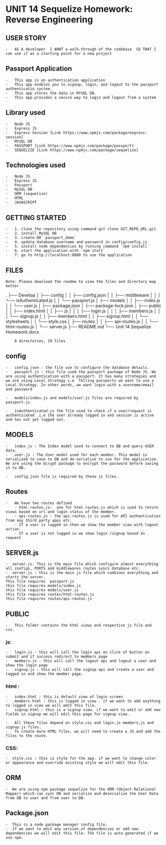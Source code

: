 # UNIT 14 Sequelize Homework: Reverse Engineering 

## USER STORY 
    -   AS A developer  I WANT a walk-through of the codebase  SO THAT I can use it as a starting point for a new project

## Passport Application
    -   This app is an authentication application
    -   This app enables you to signup, login, and logout to the passport authenticatio system.
    -   This app stores the data in MYSQL DB.
    -   This app provides a secure way to login and logout from a system

## Library used
    -   Node JS
    -   Express JS
    -   Express Session [Link https://www.npmjs.com/package/express-session]
    -   MYSQL DB
    -   PASSPORT [Link https://www.npmjs.com/package/passport]
    -   SEQUELIZE [Link https://www.npmjs.com/package/sequelize]

## Technologies used
    -   Node JS
    -   Express JS
    -   Passport
    -   MySQL DB
    -   ORM (sequelize)
    -   HTML
    -   JAVASCRIPT

## GETTING STARTED
    -   1. clone the repository using command git clone GIT_REPO_URL.git
    -   2. install MySQL DB
    -   3. create DB `passport_demo`
    -   4. update database username and password in config/config.js
    -   5. install node dependencies by running command `npm install`
    -   6. start the application with `npm start`
    -   7. go to http://localhost:8080 to use the application

## FILES 
	Note: Please download the readme to view the files and directory map better
.
        ├── Develop
        │   ├── config
        │   │   ├── config.json
        │   │   ├── middleware
        │   │   │   └── isAuthenticated.js
        │   │   └── passport.js
        │   ├── models
        │   │   ├── index.js
        │   │   └── user.js
        │   ├── package.json
        │   ├── package-lock.json
        │   ├── public
        │   │   ├── index.html
        │   │   ├── js
        │   │   │   ├── login.js
        │   │   │   ├── members.js
        │   │   │   └── signup.js
        │   │   ├── members.html
        │   │   ├── signup.html
        │   │   └── stylesheets
        │   │       └── style.css
        │   ├── routes
        │   │   ├── api-routes.js
        │   │   └── html-routes.js
        │   └── server.js
        ├── README.md
        └── Unit 14 Sequelize Homework.docx

        8 directories, 19 files

## config
    -   config.json : the file use to configure the database details.
    -   passport.js : this file used the passport package of Node JS. We are using authentication with a passport. It has many strategies and we are using Local Strategy i.e  Telling passports we want to use a Local Strategy. In other words, we want login with a username/email and password

    -   models/index.js and models/user.js files are required by passport.js

    -   isAuthenticated.js the file used to check if a user/request is authenticated .i.e the user already logged in and session is active and has not yet logged out.


## MODELS
    -   index.js : The Index model used to connect to DB and query USER data.
    -   user.js : The User model used for each member. This model is serialized to save to DB and de-serialize to use for the application. We are using the bcrypt package to encrypt the password before saving it to DB.

    -   config.json file is required by these js files.

## Routes
    -   We have two routes defined 
        - html-routes.js:  one for html-routes.js which is used to return views based on url and login status of the member.
        - api-routes.js : the api-routes.js is used for API authentication from any third party apps etc.
        - If a user is logged in then we show the member view with logout action.
        - If a user is not logged in we show login /signup based on request             
 
## SERVER.js
    -  server.js: This is the main file which configure almost everything all configs, PORTS and middlewares routes syncs database etc.
    -  server.js : this is the main js file which combines everything and starts the server.
    This file requires  passport.js
    this file requires models/index.js
    this file requires models/user.js
    this file requires routes/html-routes.js
    this file requires routes/api-routes.js

## PUBLIC 
    -  	This folder contains the html views and respective js file and css.

### js: 
    -   login.js - this will call the login api on click of button on submit and if success redirect to members page
    -   members.js - this will call the logout api and logout a user and show the login page
    -   signup.js - this will call the signup api and create a user and logged in and show the member page.

### html : 
    -   index.html : this is default view of login screen
    -   members.html : this is logged in view . if we want to add anything to logged in view we will edit this file.
    -   signup.html : this is a signup view. if we want to edit or add new fields in signup we will edit this page for signup view.
    
    -   All these files depend on style.css and login.js members,js and signup.js files.
	-	To create more HTML files, we will need to create a JS and add the files to the route.

### CSS:
    -  style.css : this is style for the app. if we want to change color or appearance and override existing style we will edit this file. 
           
## ORM
    -  We are using npm package sequelize for the ORM (Object Relational Mapper) which can sync DB and serialize and deserialize the User Data from DB to user and from user to DB.

## Package.json
    -  This is a node package manager config file.
    -  If we want to edit any version of dependencies or add new dependencies we will edit this file. The file is auto generated if we use npm.



